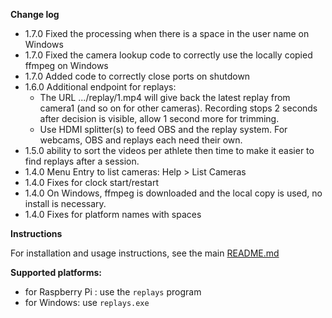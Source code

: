 **Change log**

- 1.7.0 Fixed the processing when there is a space in the user name on Windows
- 1.7.0 Fixed the camera lookup code to correctly use the locally copied ffmpeg on Windows
- 1.7.0 Added code to correctly close ports on shutdown
- 1.6.0 Additional endpoint for replays:
    - The URL .../replay/1.mp4 will give back the latest replay from camera1 (and so on for other cameras). Recording stops 2 seconds after decision is visible, allow 1 second more for trimming.
    - Use HDMI splitter(s) to feed OBS and the replay system. For webcams, OBS and replays each need their own.
- 1.5.0 ability to sort the videos per athlete then time to make it easier to find replays after a session.
- 1.4.0 Menu Entry to list cameras: Help > List Cameras
- 1.4.0 Fixes for clock start/restart
- 1.4.0 On Windows, ffmpeg is downloaded and the local copy is used, no install is necessary.
- 1.4.0 Fixes for platform names with spaces


**Instructions**

For installation and usage instructions, see the main [README.md](https://github.com/owlcms/replays/blob/main/README.md) 

**Supported platforms:**

- for Raspberry Pi : use the `replays` program
- for Windows: use `replays.exe`
